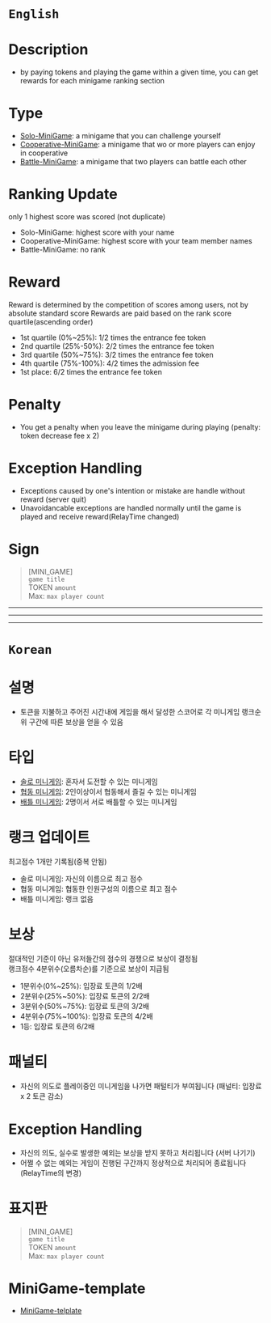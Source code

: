 # `English`
# Description
- by paying tokens and playing the game within a given time, you can get rewards for each minigame ranking section

# Type
- [Solo-MiniGame](Solo-MiniGame.md): a minigame that you can challenge yourself
- [Cooperative-MiniGame](Cooperative-MiniGame.md): a minigame that wo or more players can enjoy in cooperative
- [Battle-MiniGame](Battle-MiniGame.md): a minigame that two players can battle each other

# Ranking Update
only 1 highest score was scored (not duplicate)
- Solo-MiniGame: highest score with your name
- Cooperative-MiniGame: highest score with your team member names
- Battle-MiniGame: no rank

# Reward
Reward is determined by the competition of scores among users, not by absolute standard score
Rewards are paid based on the rank score quartile(ascending order)
- 1st quartile (0%~25%): 1/2 times the entrance fee token
- 2nd quartile (25%-50%): 2/2 times the entrance fee token
- 3rd quartile (50%~75%): 3/2 times the entrance fee token
- 4th quartile (75%-100%): 4/2 times the admission fee
- 1st place: 6/2 times the entrance fee token

# Penalty
- You get a penalty when you leave the minigame during playing (penalty: token decrease fee x 2)


# Exception Handling
- Exceptions caused by one's intention or mistake are handle without reward (server quit)
- Unavoidancable exceptions are handled normally until the game is played and receive reward(RelayTime changed)

# Sign
> [MINI_GAME]  
> `game title`  
> TOKEN `amount`  
> Max: `max player count`
---------------------------------------------------------------------------------------------------------------------
---------------------------------------------------------------------------------------------------------------------
---------------------------------------------------------------------------------------------------------------------
# `Korean`
# 설명
- 토큰을 지불하고 주어진 시간내에 게임을 해서 달성한 스코어로 각 미니게임 랭크순위 구간에 따른 보상을 얻을 수 있음

# 타입
- [솔로 미니게임](Solo-MiniGame.md): 혼자서 도전할 수 있는 미니게임
- [협동 미니게임](Cooperative-MiniGame.md): 2인이상이서 협동해서 즐길 수 있는 미니게임
- [배틀 미니게임](Battle-MiniGame.md): 2명이서 서로 배틀할 수 있는 미니게임

# 랭크 업데이트
최고점수 1개만 기록됨(중복 안됨)
- 솔로 미니게임: 자신의 이름으로 최고 점수
- 협동 미니게임: 협동한 인원구성의 이름으로 최고 점수
- 배틀 미니게임: 랭크 없음

# 보상
절대적인 기준이 아닌 유저들간의 점수의 경쟁으로 보상이 결정됨  
랭크점수 4분위수(오름차순)를 기준으로 보상이 지급됨  
- 1분위수(0%~25%): 입장료 토큰의 1/2배
- 2분위수(25%~50%): 입장료 토큰의 2/2배
- 3분위수(50%~75%): 입장료 토큰의 3/2배
- 4분위수(75%~100%): 입장료 토큰의 4/2배
- 1등: 입장료 토큰의 6/2배

# 패널티
- 자신의 의도로 플레이중인 미니게임을 나가면 패털티가 부여됩니다 (패널티: 입장료 x 2 토큰 감소)

# Exception Handling
- 자신의 의도, 실수로 발생한 예외는 보상을 받지 못하고 처리됩니다 (서버 나기기)
- 어쩔 수 없는 예외는 게임이 진행된 구간까지 정상적으로 처리되어 종료됩니다 (RelayTime의 변경)

# 표지판
> [MINI_GAME]  
> `game title`  
> TOKEN `amount`  
> Max: `max player count`


# MiniGame-template
- [MiniGame-telplate](MiniGame-telplate.md)
